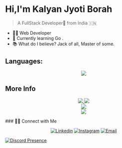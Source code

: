 # Hi,I'm Kalyan Jyoti Borah

> A FullStack Developer🎯 from India 🇮🇳

  - 👨‍💻 Web Developer
  - 🌱 Currently learning Go .
  -  📚 What do I believe? Jack of all, Master of some.
  
## Languages:  
  <p align="center">
        <img src="https://skillicons.dev/icons?i=ps,figma,git,github,css,html,js,firebase,nodejs,react,vite,java,python,django,nextjs,materialuigolang,deno,vscode&theme=light&perline=6"/>
    </p>

 <!--⭐️ From [Kalyan Jyoti Borah](https://github.com/Kalyan-velu)-->
<!--  [![Kalyan's GitHub stats](https://github-readme-stats.vercel.app/api?username=Kalyan-velu&show_icons=true&theme=radical)](https://github.com/Kalyan-velu/github-readme-stats&&show_icons=true&theme=radical)
 [![Kalyan's GitHub stats](https://github-readme-stats.vercel.app/api/top-langs/?username=Kalyan-velu&show_icons=true&theme=radical&layout=compact)]
 -->
## More Info 
<p align="center">
    <a href="">
       <img src="https://github-readme-stats.vercel.app/api?username=Kalyan-velu&show_icons=true&include_all_commits=true&show_icons=true&theme=radical"/>
       <img src="https://github-readme-stats.vercel.app/api/top-langs?username=Kalyan-velu&show_icons=true&theme=radical&layout=compact"/>
       <br>
       <img src="https://github-profile-trophy.vercel.app/?username=Kalyan-velu&row=2&column=4&theme=algolia"/>
       <br>
       <img src="https://github-readme-streak-stats.herokuapp.com/?user=Kalyan-velu&theme=dark&background=191970"/>
    </a>
</p>
### 🤝🏻 Connect with Me
<p align="center">
<a href="https://www.linkedin.com/in/kalyan-jyoti-borah-3595b5178/"><img alt="Linkedin" src="https://img.shields.io/badge/Linkedin-_kalyan_jyoti_borah-blue?style=flat-square&logo=linkedin"></a>
<a href="https://www.instagram.com/_kalyan_jyoti_borah/"><img alt="Instagram" src="https://img.shields.io/badge/Instagram-_kalyan_jyoti_borah-blue?style=flat-square&logo=instagram"></a>
<a href="mailto:kalyanborah456@gmail.com"><img alt="Email" src="https://img.shields.io/badge/Email-kalyanborah456@@gmail.com-blue?style=flat-square&logo=gmail"></a>
</p>

[![Discord Presence](https://lanyard.cnrad.dev/api/543704399382577152)](https://discord.com/users/543704399382577152)


